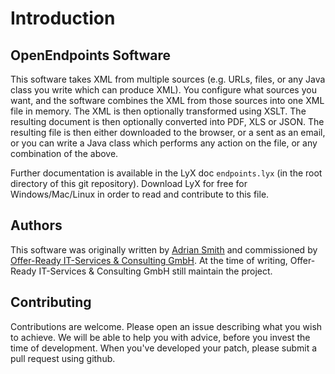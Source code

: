 # Introduction

## OpenEndpoints Software

This software takes XML from multiple sources (e.g. URLs, files, or any Java class you write which can produce XML). You configure what sources you want, and the software combines the XML from those sources into one XML file in memory. The XML is then optionally transformed using XSLT. The resulting document is then optionally converted into PDF, XLS or JSON. The resulting file is then either downloaded to the browser, or a sent as an email, or you can write a Java class which performs any action on the file, or any combination of the above.

Further documentation is available in the LyX doc `endpoints.lyx` (in the root directory of this git repository). Download LyX for free for Windows/Mac/Linux in order to read and contribute to this file.

## Authors

This software was originally written by [Adrian Smith](https://www.databasesandlife.com/) and commissioned by [Offer-Ready IT-Services & Consulting GmbH](https://www.offerready.com/). At the time of writing, Offer-Ready IT-Services & Consulting GmbH still maintain the project.

## Contributing

Contributions are welcome. Please open an issue describing what you wish to achieve. We will be able to help you with advice, before you invest the time of development. When you've developed your patch, please submit a pull request using github.

